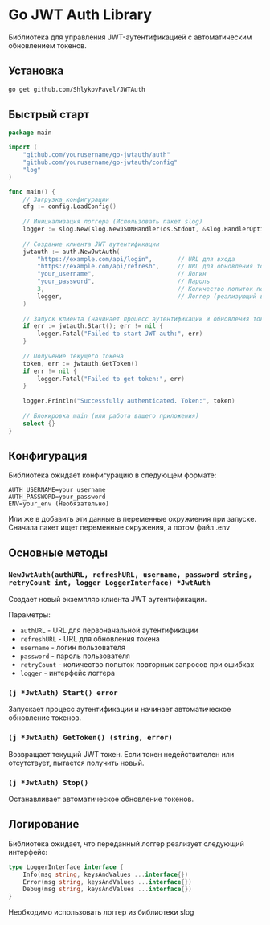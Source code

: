 # Go JWT Auth Library

Библиотека для управления JWT-аутентификацией с автоматическим обновлением токенов.

## Установка

```bash
go get github.com/ShlykovPavel/JWTAuth
```

## Быстрый старт

```go
package main

import (
	"github.com/yourusername/go-jwtauth/auth"
	"github.com/yourusername/go-jwtauth/config"
	"log"
)

func main() {
	// Загрузка конфигурации
	cfg := config.LoadConfig()
	
	// Инициализация логгера (Использовать пакет slog)
	logger := slog.New(slog.NewJSONHandler(os.Stdout, &slog.HandlerOptions{Level: slog.LevelDebug}))
	
	// Создание клиента JWT аутентификации
	jwtauth := auth.NewJwtAuth(
		"https://example.com/api/login",       // URL для входа
		"https://example.com/api/refresh",     // URL для обновления токена
		"your_username",                       // Логин
		"your_password",                       // Пароль
		3,                                     // Количество попыток повторных запросов
		logger,                                // Логгер (реализующий ваш интерфейс)
	)
	
	// Запуск клиента (начинает процесс аутентификации и обновления токенов)
	if err := jwtauth.Start(); err != nil {
		logger.Fatal("Failed to start JWT auth:", err)
	}
	
	// Получение текущего токена
	token, err := jwtauth.GetToken()
	if err != nil {
		logger.Fatal("Failed to get token:", err)
	}
	
	logger.Println("Successfully authenticated. Token:", token)
	
	// Блокировка main (или работа вашего приложения)
	select {}
}
```

## Конфигурация

Библиотека ожидает конфигурацию в следующем формате:

```.env
AUTH_USERNAME=your_username
AUTH_PASSWORD=your_password
ENV=your_env (Необязательно)
```

Или же в добавить эти данные в переменные окружиения при запуске. 
Сначала пакет ищет переменные окружения, а потом файл .env

## Основные методы

### `NewJwtAuth(authURL, refreshURL, username, password string, retryCount int, logger LoggerInterface) *JwtAuth`

Создает новый экземпляр клиента JWT аутентификации.

Параметры:
- `authURL` - URL для первоначальной аутентификации
- `refreshURL` - URL для обновления токена
- `username` - логин пользователя
- `password` - пароль пользователя
- `retryCount` - количество попыток повторных запросов при ошибках
- `logger` - интерфейс логгера

### `(j *JwtAuth) Start() error`

Запускает процесс аутентификации и начинает автоматическое обновление токенов.

### `(j *JwtAuth) GetToken() (string, error)`

Возвращает текущий JWT токен. Если токен недействителен или отсутствует, пытается получить новый.

### `(j *JwtAuth) Stop()`

Останавливает автоматическое обновление токенов.

## Логирование

Библиотека ожидает, что переданный логгер реализует следующий интерфейс:

```go
type LoggerInterface interface {
	Info(msg string, keysAndValues ...interface{})
	Error(msg string, keysAndValues ...interface{})
	Debug(msg string, keysAndValues ...interface{})
}
```

Необходимо использовать логгер из библиотеки slog
